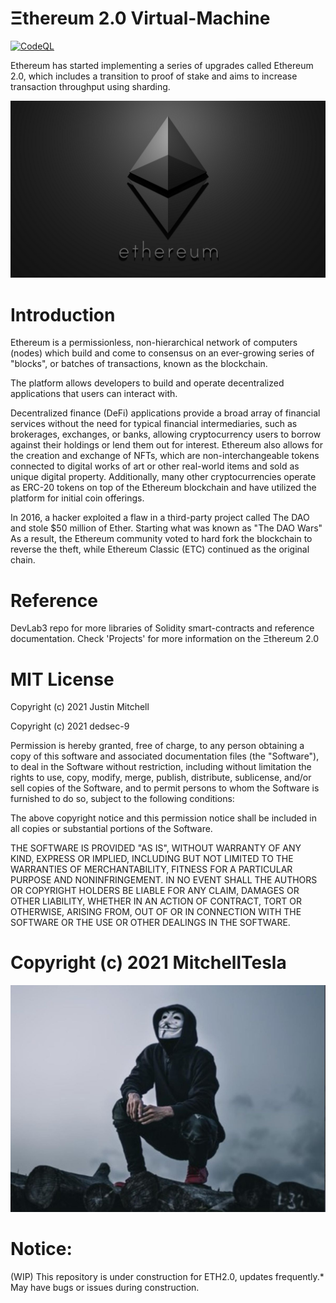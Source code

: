 # Ξthereum 2.0 Virtual-Machine 
[![CodeQL](https://github.com/MitchellTesla/Ethereum2.0/actions/workflows/codeql-analysis.yml/badge.svg)](https://github.com/MitchellTesla/Ethereum2.0/actions/workflows/codeql-analysis.yml)

Ethereum has started implementing a series of upgrades called Ethereum 2.0, which includes a transition to proof of stake and aims to increase transaction throughput using sharding.

<p align="center">
  <img src="MTeslaEthereumlogo.png" alt="demo" />
</p>
  
# Introduction 
  Ethereum is a permissionless, non-hierarchical network of computers (nodes) which build and come to consensus on an ever-growing series of "blocks", or batches of transactions, known as the blockchain. 

The platform allows developers to build and operate decentralized applications that users can interact with.  

Decentralized finance (DeFi) applications provide a broad array of financial services without the need for typical financial intermediaries, such as brokerages, exchanges, or banks, allowing cryptocurrency users to borrow against their holdings or lend them out for interest. Ethereum also allows for the creation and exchange of NFTs, which are non-interchangeable tokens connected to digital works of art or other real-world items and sold as unique digital property. Additionally, many other cryptocurrencies operate as ERC-20 tokens on top of the Ethereum blockchain and have utilized the platform for initial coin offerings.

In 2016, a hacker exploited a flaw in a third-party project called The DAO and stole $50 million of Ether. Starting what was known as "The DAO Wars" As a result, the Ethereum community voted to hard fork the blockchain to reverse the theft, while Ethereum Classic (ETC) continued as the original chain.

# Reference
DevLab3 repo for more libraries of Solidity smart-contracts and reference documentation.
Check 'Projects' for more information on the Ξthereum 2.0 
    
# MIT License

Copyright (c) 2021 Justin Mitchell

Copyright (c) 2021 dedsec-9

Permission is hereby granted, free of charge, to any person obtaining a copy
of this software and associated documentation files (the "Software"), to deal
in the Software without restriction, including without limitation the rights
to use, copy, modify, merge, publish, distribute, sublicense, and/or sell
copies of the Software, and to permit persons to whom the Software is
furnished to do so, subject to the following conditions:

The above copyright notice and this permission notice shall be included in all
copies or substantial portions of the Software.

THE SOFTWARE IS PROVIDED "AS IS", WITHOUT WARRANTY OF ANY KIND, EXPRESS OR
IMPLIED, INCLUDING BUT NOT LIMITED TO THE WARRANTIES OF MERCHANTABILITY,
FITNESS FOR A PARTICULAR PURPOSE AND NONINFRINGEMENT. IN NO EVENT SHALL THE
AUTHORS OR COPYRIGHT HOLDERS BE LIABLE FOR ANY CLAIM, DAMAGES OR OTHER
LIABILITY, WHETHER IN AN ACTION OF CONTRACT, TORT OR OTHERWISE, ARISING FROM,
OUT OF OR IN CONNECTION WITH THE SOFTWARE OR THE USE OR OTHER DEALINGS IN THE
SOFTWARE.

#   Copyright (c) 2021 MitchellTesla 

<p align="center">
  <img src="dedsec9isnotsoanon.jpg" alt="demo" />
</p>


#  Notice: 
(WIP) This repository is under construction for ETH2.0, updates frequently.* May have bugs or issues during construction. 
